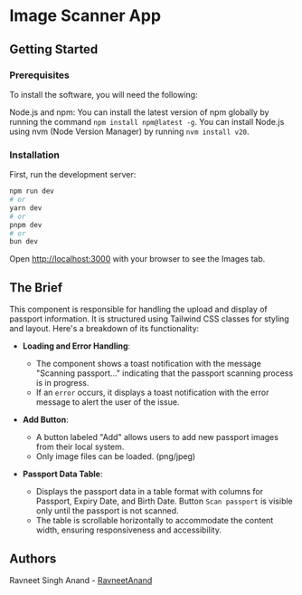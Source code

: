 # Image Scanner App

## Getting Started

### Prerequisites

To install the software, you will need the following:

Node.js and npm:
You can install the latest version of npm globally by running the command `npm install npm@latest -g`.
You can install Node.js using nvm (Node Version Manager) by running `nvm install v20`.

### Installation

First, run the development server:

```bash
npm run dev
# or
yarn dev
# or
pnpm dev
# or
bun dev
```

Open [http://localhost:3000](http://localhost:3000) with your browser to see the Images tab.

## The Brief

This component is responsible for handling the upload and display of passport information. It is structured using Tailwind CSS classes for styling and layout. Here's a breakdown of its functionality:

- **Loading and Error Handling**:

  - The component shows a toast notification with the message "Scanning passport..." indicating that the passport scanning process is in progress.
  - If an `error` occurs, it displays a toast notification with the error message to alert the user of the issue.

- **Add Button**:

  - A button labeled "Add" allows users to add new passport images from their local system.
  - Only image files can be loaded. (png/jpeg)

- **Passport Data Table**:

  - Displays the passport data in a table format with columns for Passport, Expiry Date, and Birth Date. Button `Scan passport` is visible only until the passport is not scanned.
  - The table is scrollable horizontally to accommodate the content width, ensuring responsiveness and accessibility.

## Authors

Ravneet Singh Anand - [RavneetAnand](https://github.com/RavneetAnand)
